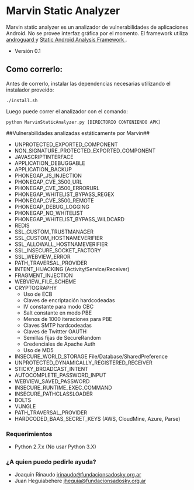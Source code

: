 # Marvin Static Analyzer #

Marvin static analyzer es un analizador de vulnerabilidades de aplicaciones Android. No se provee interfaz gráfica por el momento. El framework utiliza [ androguard ](https://github.com/androguard/androguard/) y [ Static Android Analysis Framework ](https://github.com/SAAF-Developers/saaf/).

* Versión 0.1

## Como correrlo:

Antes de correrlo, instalar las dependencias necesarias utilizando el instalador proveido:

```./install.sh ```

Luego puede correr el analizador con el comando:

```python MarvinStaticAnalyzer.py [DIRECTORIO CONTENIENDO APK] ```

##Vulnerabilidades analizadas estáticamente por Marvin##

* UNPROTECTED_EXPORTED_COMPONENT
* NON_SIGNATURE_PROTECTED_EXPORTED_COMPONENT
* JAVASCRIPTINTERFACE
* APPLICATION_DEBUGGABLE
* APPLICATION_BACKUP
* PHONEGAP_JS_INJECTION
* PHONEGAP_CVE_3500_URL
* PHONEGAP_CVE_3500_ERRORURL
* PHONEGAP_WHITELIST_BYPASS_REGEX
* PHONEGAP_CVE_3500_REMOTE
* PHONEGAP_DEBUG_LOGGING
* PHONEGAP_NO_WHITELIST
* PHONEGAP_WHITELIST_BYPASS_WILDCARD
* REDIS
* SSL_CUSTOM_TRUSTMANAGER
* SSL_CUSTOM_HOSTNAMEVERIFIER
* SSL_ALLOWALL_HOSTNAMEVERIFIER
* SSL_INSECURE_SOCKET_FACTORY
* SSL_WEBVIEW_ERROR																	
* PATH_TRAVERSAL_PROVIDER																
* INTENT_HIJACKING (Activity/Service/Receiver)
* FRAGMENT_INJECTION																	
* WEBVIEW_FILE_SCHEME
* CRYPTOGRAPHY
	* Uso de ECB
	* Claves de encriptación hardcodeadas
	* IV constante para modo CBC
	* Salt constante en modo PBE
	* Menos de 1000 iteraciones para PBE
	* Claves SMTP hardcodeadas
	* Claves de Twittter OAUTH 
	* Semillas fijas de SecureRandom 
	* Credenciales de Apache Auth 
	* Uso de MD5
* INSECURE_WORLD_STORAGE File/Database/SharedPreference
* UNPROTECTED_DYNAMICALLY_REGISTERED_RECEIVER
* STICKY_BROADCAST_INTENT
* AUTOCOMPLETE_PASSWORD_INPUT
* WEBVIEW_SAVED_PASSWORD
* INSECURE_RUNTIME_EXEC_COMMAND
* INSECURE_PATHCLASSLOADER
* BOLTS
* VUNGLE
* PATH_TRAVERSAL_PROVIDER
* HARDCODED_BAAS_SECRET_KEYS (AWS, CloudMine, Azure, Parse)

### Requerimientos ###

* Python 2.7.x (No usar Python 3.X) 

### ¿A quien puedo pedirle ayuda? ###
* Joaquín Rinaudo jrinaudo@fundacionsadosky.org.ar
* Juan Heguiabehere jheguia@fundacionsadosky.org.ar
